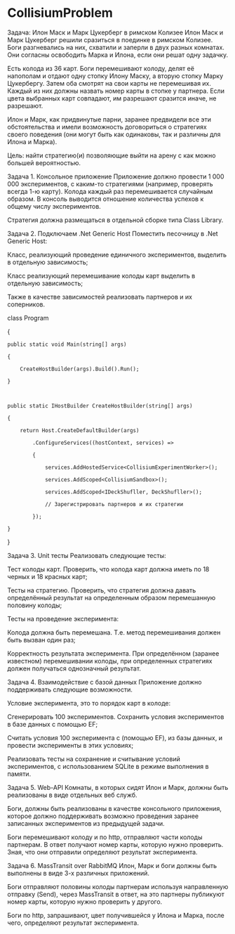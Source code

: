 # CollisiumProblem
Задача: Илон Маск и Марк Цукерберг в римском Колизее
Илон Маск и Марк Цукерберг решили сразиться в поединке в римском Колизее. Боги разгневались на них, схватили и заперли в двух разных комнатах. Они согласны освободить Марка и Илона, если они решат одну задачку.

Есть колода из 36 карт. Боги перемешивают колоду, делят её напополам и отдают одну стопку Илону Маску, а вторую стопку Марку Цукербергу. Затем оба смотрят на свои карты не перемешивая их. Каждый из них должны назвать номер карты в стопке у партнера. Если цвета выбранных карт совпадают, им разрешают сразится иначе, не разрешают.

Илон и Марк, как придвинутые парни, заранее предвидели все эти обстоятельства и имели возможность договориться о стратегиях своего поведения (они могут быть как одинаковы, так и различны для Илона и Марка).

Цель: найти стратегию(и) позволяющие выйти на арену с как можно большей вероятностью.


Задача 1. Консольное приложение
Приложение должно провести 1 000 000 экспериментов, с каким-то стратегиями (например, проверять всегда 1-ю карту). Колода каждый раз перемешивается случайным образом. В консоль выводится отношение количества успехов к общему числу экспериментов.

Стратегия должна размещаться в отдельной сборке типа Class Library.

 

Задача 2. Подключаем .Net Generic Host
Поместить песочницу в .Net Generic Host:

Класс, реализующий проведение единичного экспериментов, выделить в отдельную зависимость;

Класс реализующий перемешивание колоды карт выделить в отдельную зависимость;

Также в качестве зависимостей реализовать партнеров и их соперников.


class Program

{

    public static void Main(string[] args)

    {

        CreateHostBuilder(args).Build().Run();

    }

    

    public static IHostBuilder CreateHostBuilder(string[] args)        	

    {

        return Host.CreateDefaultBuilder(args)

            .ConfigureServices((hostContext, services) =>

            {

                services.AddHostedService<CollisiumExperimentWorker>();

                services.AddScoped<CollisiumSandbox>();

                services.AddScoped<IDeckShufller, DeckShufller>();

                // Зарегистрировать партнеров и их стратегии

            });

    }

}

 

Задача 3. Unit тесты
Реализовать следующие тесты:

Тест колоды карт. Проверить, что колода карт должна иметь по 18 черных и 18 красных карт;

Тесты на стратегию. Проверить, что стратегия должна давать определённый результат на определенным образом перемешанную половину колоды;

Тесты на проведение эксперимента:

Колода должна быть перемешана. Т.е. метод перемешивания должен быть вызван один раз;

Корректность результата эксперимента. При определённом (заранее известном) перемешивании колоды, при определенных стратегиях должен получаться однозначный результат.

 

Задача 4. Взаимодействие с базой данных
Приложение должно поддерживать следующие возможности.

Условие эксперимента, это то порядок карт в колоде:

Сгенерировать 100 экспериментов. Сохранить условия экспериментов в базе данных с помощью EF;

Считать условия 100 эксперимента с (помощью EF), из базы данных, и провести эксперименты в этих условиях;

Реализовать тесты на сохранение и считывание условий экспериментов, с использованием SQLite в режиме выполнения в памяти.

 

Задача 5. Web-API
Комнаты, в которых сидят Илон и Марк, должны быть реализованы в виде отдельных веб служб.

Боги, должны быть реализованы в качестве консольного приложения, которое должно поддерживать возможно проведения заранее записанных экспериментов из предыдущей задачи.

Боги перемешивают колоду и по http, отправляют части колоды партнерам. В ответ получают номер карты, которую нужно проверить. Зная, что они отправили определяют результат эксперимента.

 

Задача 6. MassTransit over RabbitMQ
Илон, Марк и боги должны быть выполнены в виде 3-х различных приложений.

Боги отправляют половины колоды партнерам используя направленную отправку (Send), через MassTransit в ответ, на это партнеры публикуют номер карты, которую нужно проверить у другого.

Боги по http, запрашивают, цвет получившейся у Илона и Марка, после чего, определяют результат эксперимента.
